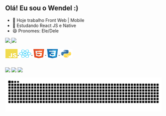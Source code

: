 ## Olá! Eu sou o Wendel :)


- 🔭 Hoje trabalho Front Web | Mobile
- 🌱 Estudando React JS e Native
- 😄 Pronomes: Ele/Dele

 <div>
  <a href="https://github.com/wendeljuliao">
  <img height="180em" src="https://github-readme-stats.vercel.app/api?username=wendeljuliao&show_icons=true&theme=dracula&include_all_commits=true&count_private=true"/>
  <img height="180em" src="https://github-readme-stats.vercel.app/api/top-langs/?username=wendeljuliao&layout=compact&langs_count=7&theme=dracula"/>
 </div>
  
 <div style="display: inline_block"><br>
  <img align="center" alt="Wendel-Js" height="30" width="40" src="https://raw.githubusercontent.com/devicons/devicon/master/icons/javascript/javascript-plain.svg">
  <img align="center" alt="Wendel-React" height="30" width="40" src="https://raw.githubusercontent.com/devicons/devicon/master/icons/react/react-original.svg">
  <img align="center" alt="Wendel-HTML" height="30" width="40" src="https://raw.githubusercontent.com/devicons/devicon/master/icons/html5/html5-original.svg">
  <img align="center" alt="Wendel-CSS" height="30" width="40" src="https://raw.githubusercontent.com/devicons/devicon/master/icons/css3/css3-original.svg">
  <img align="center" alt="Wendel-Python" height="30" width="40" src="https://raw.githubusercontent.com/devicons/devicon/master/icons/python/python-original.svg">
 </div>  
  
 ##
 
  <div>
    <a href="https://www.youtube.com/channel/UCS6GpBnNyEhjWNJ7KhOJtHQ" target="_blank"><img src="https://img.shields.io/badge/YouTube-FF0000?style=for-the-badge&logo=youtube&logoColor=white" target="_blank"></a>
  <a href="https://instagram.com/wendel_juliao" target="_blank"><img src="https://img.shields.io/badge/-Instagram-%23E4405F?style=for-the-badge&logo=instagram&logoColor=white" target="_blank"></a>
  <a href = "mailto:wendel.juliao@gmail.com"><img src="https://img.shields.io/badge/-Gmail-%23333?style=for-the-badge&logo=gmail&logoColor=white" target="_blank"></a>
 
  ![Snake animation](https://github.com/wendeljuliao/wendeljuliao/blob/output/github-contribution-grid-snake.svg)
    
  </div>
  
